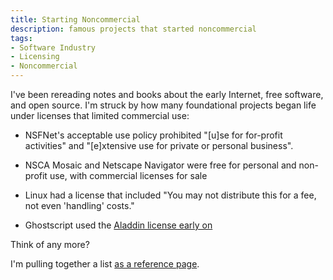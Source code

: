 ```yaml
---
title: Starting Noncommercial
description: famous projects that started noncommercial
tags:
- Software Industry
- Licensing
- Noncommercial
---
```


I've been rereading notes and books about the early Internet, free software, and open source.  I'm struck by how many foundational projects began life under licenses that limited commercial use:

- NSFNet's acceptable use policy prohibited "[u]se for for-profit activities" and "[e]xtensive use for private or personal business".

- NSCA Mosaic and Netscape Navigator were free for personal and non-profit use, with commercial licenses for sale

- Linux had a license that included "You may not distribute this for a fee, not even 'handling' costs."

- Ghostscript used the [Aladdin license early on](https://spdx.org/licenses/Aladdin.html)

Think of any more?

I'm pulling together a list [as a reference page](https://reference.kemitchell.com/noncommercial-first.html).
